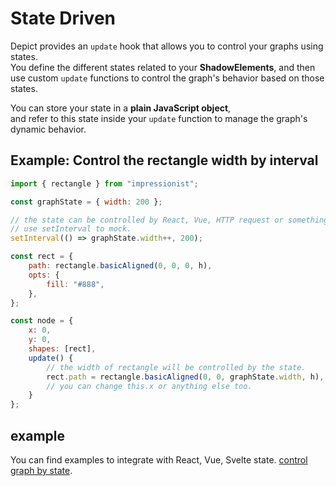 # State Driven

Depict provides an `update` hook that allows you to control your graphs using states.  
You define the different states related to your **ShadowElements**, and then use custom `update` functions to control the graph's behavior based on those states.

You can store your state in a **plain JavaScript object**,  
and refer to this state inside your `update` function to manage the graph's dynamic behavior.


## Example: Control the rectangle width by interval

```js
import { rectangle } from "impressionist";

const graphState = { width: 200 };

// the state can be controlled by React, Vue, HTTP request or something else.
// use setInterval to mock.
setInterval(() => graphState.width++, 200);

const rect = {
    path: rectangle.basicAligned(0, 0, 0, h),
    opts: {
        fill: "#888",
    },
};

const node = {
    x: 0,
    y: 0,
    shapes: [rect],
    update() {
        // the width of rectangle will be controlled by the state.
        rect.path = rectangle.basicAligned(0, 0, graphState.width, h),
        // you can change this.x or anything else too.
    }
};

```

## example

You can find examples to integrate with React, Vue, Svelte state.
[control graph by state](https://github.com/challenai/depict/blob/main/examples/vanilla/graph/foo.js).
